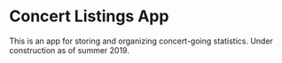 # Concert Listings App

This is an app for storing and organizing concert-going statistics. Under construction as of summer 2019.
